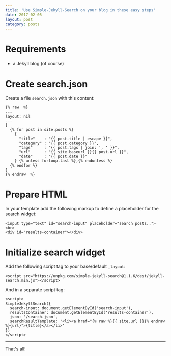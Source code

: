 ```yaml
---
title: 'Use Simple-Jekyll-Search on your blog in these easy steps'
date: 2017-02-05
layout: post
category: posts
---
```


# Requirements

- a Jekyll blog (of course)

# Create search.json

Create a file `search.json` with this content:

```
{% raw  %}
---
layout: nil
---
[
  {% for post in site.posts %}
    {
      "title"    : "{{ post.title | escape }}",
      "category" : "{{ post.category }}",
      "tags"     : "{{ post.tags | join: ', ' }}",
      "url"      : "{{ site.baseurl }}{{ post.url }}",
      "date"     : "{{ post.date }}"
    } {% unless forloop.last %},{% endunless %}
  {% endfor %}
]
{% endraw  %}
```

# Prepare HTML

In your template add the following markup to define a placeholder for the search widget:

```
<input type="text" id="search-input" placeholder="search posts..">
<br>
<div id="results-container"></div>
```

# Initialize search widget

Add the following script tag to your base/default `_layout`:

```
<script src="https://unpkg.com/simple-jekyll-search@1.1.6/dest/jekyll-search.min.js"></script>
```

And in a separate script tag:

```
<script>
SimpleJekyllSearch({
  search-input: document.getElementById('search-input'),
  resultsContainer: document.getElementById('results-container'),
  json: '/search.json',
  searchResultTemplate: '<li><a href="{% raw %}{{ site.url }}{% endraw %}{url}">{title}</a></li>'
})
</script>
```

---

That's all!

